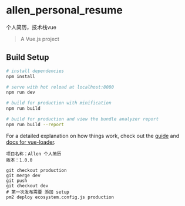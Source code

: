 # allen_personal_resume
个人简历，技术栈vue

> A Vue.js project

## Build Setup

``` bash
# install dependencies
npm install

# serve with hot reload at localhost:8080
npm run dev

# build for production with minification
npm run build

# build for production and view the bundle analyzer report
npm run build --report
```

For a detailed explanation on how things work, check out the [guide](http://vuejs-templates.github.io/webpack/) and [docs for vue-loader](http://vuejs.github.io/vue-loader).
```
项目名称：Allen 个人简历
版本：1.0.0

```

```
git checkout production
git merge dev
git push
git checkout dev
# 第一次发布需要 添加 setup
pm2 deploy ecosystem.config.js production
```
